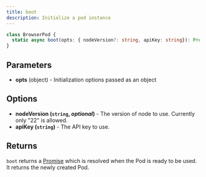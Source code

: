 ```yaml
---
title: boot
description: Initialize a pod instance
---
```



```ts
class BrowserPod {
  static async boot(opts: { nodeVersion?: string, apiKey: string}): Promise<BrowserPod>;
}
```

## Parameters

- **opts** (object) - Initialization options passed as an object

## Options
- **nodeVersion (`string`, _optional_)** - The version of node to use. Currently only "22" is allowed.
- **apiKey (`string`)** - The API key to use.

## Returns

`boot` returns a [Promise] which is resolved when the Pod is ready to be used. It returns the newly created Pod.


[Promise]: https://developer.mozilla.org/en-US/docs/Web/JavaScript/Reference/Global_Objects/Promise
